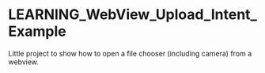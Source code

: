 # LEARNING_WebView_Upload_Intent_Example
Little project to show how to open a file chooser (including camera) from a webview.


